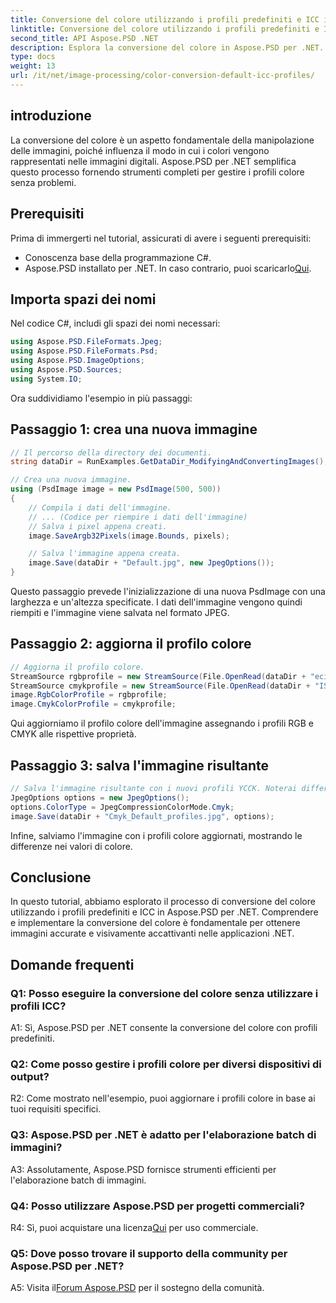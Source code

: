 ```yaml
---
title: Conversione del colore utilizzando i profili predefiniti e ICC in Aspose.PSD per .NET
linktitle: Conversione del colore utilizzando i profili predefiniti e ICC
second_title: API Aspose.PSD .NET
description: Esplora la conversione del colore in Aspose.PSD per .NET. Impara ad aggiornare i profili colore, garantendo immagini vivaci e accurate.
type: docs
weight: 13
url: /it/net/image-processing/color-conversion-default-icc-profiles/
---
```

## introduzione

La conversione del colore è un aspetto fondamentale della manipolazione delle immagini, poiché influenza il modo in cui i colori vengono rappresentati nelle immagini digitali. Aspose.PSD per .NET semplifica questo processo fornendo strumenti completi per gestire i profili colore senza problemi.

## Prerequisiti

Prima di immergerti nel tutorial, assicurati di avere i seguenti prerequisiti:

- Conoscenza base della programmazione C#.
-  Aspose.PSD installato per .NET. In caso contrario, puoi scaricarlo[Qui](https://releases.aspose.com/psd/net/).

## Importa spazi dei nomi

Nel codice C#, includi gli spazi dei nomi necessari:

```csharp
using Aspose.PSD.FileFormats.Jpeg;
using Aspose.PSD.FileFormats.Psd;
using Aspose.PSD.ImageOptions;
using Aspose.PSD.Sources;
using System.IO;
```

Ora suddividiamo l'esempio in più passaggi:

## Passaggio 1: crea una nuova immagine

```csharp
// Il percorso della directory dei documenti.
string dataDir = RunExamples.GetDataDir_ModifyingAndConvertingImages();

// Crea una nuova immagine.
using (PsdImage image = new PsdImage(500, 500))
{
    // Compila i dati dell'immagine.
    // ... (Codice per riempire i dati dell'immagine)
    // Salva i pixel appena creati.
    image.SaveArgb32Pixels(image.Bounds, pixels);

    // Salva l'immagine appena creata.
    image.Save(dataDir + "Default.jpg", new JpegOptions());
}
```

Questo passaggio prevede l'inizializzazione di una nuova PsdImage con una larghezza e un'altezza specificate. I dati dell'immagine vengono quindi riempiti e l'immagine viene salvata nel formato JPEG.

## Passaggio 2: aggiorna il profilo colore

```csharp
// Aggiorna il profilo colore.
StreamSource rgbprofile = new StreamSource(File.OpenRead(dataDir + "eciRGB_v2.icc"));
StreamSource cmykprofile = new StreamSource(File.OpenRead(dataDir + "ISOcoated_v2_FullGamut4.icc"));
image.RgbColorProfile = rgbprofile;
image.CmykColorProfile = cmykprofile;
```

Qui aggiorniamo il profilo colore dell'immagine assegnando i profili RGB e CMYK alle rispettive proprietà.

## Passaggio 3: salva l'immagine risultante

```csharp
// Salva l'immagine risultante con i nuovi profili YCCK. Noterai differenze nei valori dei colori se confronti le immagini.
JpegOptions options = new JpegOptions();
options.ColorType = JpegCompressionColorMode.Cmyk;
image.Save(dataDir + "Cmyk_Default_profiles.jpg", options);
```

Infine, salviamo l'immagine con i profili colore aggiornati, mostrando le differenze nei valori di colore.

## Conclusione

In questo tutorial, abbiamo esplorato il processo di conversione del colore utilizzando i profili predefiniti e ICC in Aspose.PSD per .NET. Comprendere e implementare la conversione del colore è fondamentale per ottenere immagini accurate e visivamente accattivanti nelle applicazioni .NET.

## Domande frequenti

### Q1: Posso eseguire la conversione del colore senza utilizzare i profili ICC?

A1: Sì, Aspose.PSD per .NET consente la conversione del colore con profili predefiniti.

### Q2: Come posso gestire i profili colore per diversi dispositivi di output?

R2: Come mostrato nell'esempio, puoi aggiornare i profili colore in base ai tuoi requisiti specifici.

### Q3: Aspose.PSD per .NET è adatto per l'elaborazione batch di immagini?

A3: Assolutamente, Aspose.PSD fornisce strumenti efficienti per l'elaborazione batch di immagini.

### Q4: Posso utilizzare Aspose.PSD per progetti commerciali?

 R4: Sì, puoi acquistare una licenza[Qui](https://purchase.aspose.com/buy) per uso commerciale.

### Q5: Dove posso trovare il supporto della community per Aspose.PSD per .NET?

 A5: Visita il[Forum Aspose.PSD](https://forum.aspose.com/c/psd/34) per il sostegno della comunità.